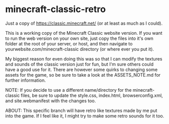 # minecraft-classic-retro
Just a copy of https://classic.minecraft.net/ (or at least as much as I could).

This is a working copy of the Minecraft Classic website version. If you want to run the web version on your own site, just copy the files into it's own folder at the root of your server, or host, and then navigate to yourwebsite.com/minecraft-classic directory (or where ever you put it).

My biggest reason for even doing this was so that I can modify the textures and sounds of the classic version just for fun, but I'm sure others could have a good use for it. There are however some quirks to changing some assets for the game, so be sure to take a look at the ASSETS_NOTE.md for further information.

NOTE: If you decide to use a different name/directory for the minecraft-classic files, be sure to update the style.css, index.html, browserconfig.xml, and site.webmanifest with the changes too.

ABOUT: This specific branch will have retro like textures made by me put into the game. If I feel like it, I might try to make some retro sounds for it too.
